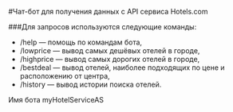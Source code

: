 #Чат-бот для получения данных с API сервиса Hotels.com

###Для запросов используются следующие команды:
- /help — помощь по командам бота,
- /lowprice — вывод самых дешёвых отелей в городе,
- /highprice — вывод самых дорогих отелей в городе,
- /bestdeal — вывод отелей, наиболее подходящих по цене и расположению от центра,
- /history — вывод истории поиска отелей.

Имя бота myHotelServiceAS
